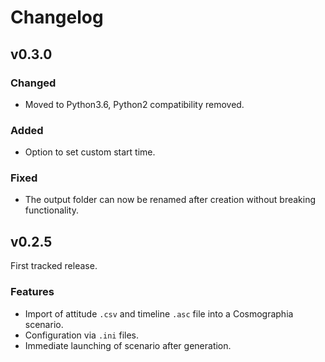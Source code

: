 # Changelog

## v0.3.0

### Changed
 - Moved to Python3.6, Python2 compatibility removed.

### Added
 - Option to set custom start time.

### Fixed
 - The output folder can now be renamed after creation without breaking functionality.



## v0.2.5
First tracked release.

### Features
 - Import of attitude `.csv` and timeline `.asc` file into a Cosmographia scenario.
 - Configuration via `.ini` files.
 - Immediate launching of scenario after generation.